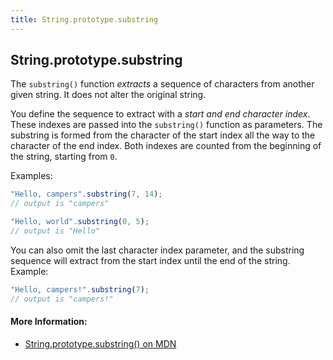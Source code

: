 ```yaml
---
title: String.prototype.substring
---
```

## String.prototype.substring

The `substring()` function _extracts_ a sequence of characters from another given string. It does not alter the original string.

You define the sequence to extract with a _start and end character index_. These indexes are passed into the `substring()` function as parameters. The substring is formed from the character of the start index all the way to the character of the end index. Both indexes are counted from the beginning of the string, starting from `0`.

Examples:

```js
"Hello, campers".substring(7, 14);
// output is "campers"

"Hello, world".substring(0, 5);
// output is "Hello"
```

You can also omit the last character index parameter, and the substring sequence will extract from the start index until the end of the string. Example:

```js
"Hello, campers!".substring(7);
// output is "campers!"
```

#### More Information:
- [String.prototype.substring() on MDN](https://developer.mozilla.org/en-US/docs/Web/JavaScript/Reference/Global_Objects/String/substring)


